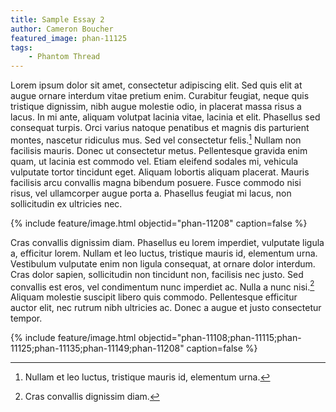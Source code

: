 ```yaml
---
title: Sample Essay 2
author: Cameron Boucher
featured_image: phan-11125
tags:
    - Phantom Thread
---
```


Lorem ipsum dolor sit amet, consectetur adipiscing elit. Sed quis elit at augue ornare interdum vitae pretium enim. Curabitur feugiat, neque quis tristique dignissim, nibh augue molestie odio, in placerat massa risus a lacus. In mi ante, aliquam volutpat lacinia vitae, lacinia et elit. Phasellus sed consequat turpis. Orci varius natoque penatibus et magnis dis parturient montes, nascetur ridiculus mus. Sed vel consectetur felis.[^1] Nullam non facilisis mauris. Donec ut consectetur metus. Pellentesque gravida enim quam, ut lacinia est commodo vel. Etiam eleifend sodales mi, vehicula vulputate tortor tincidunt eget. Aliquam lobortis aliquam placerat. Mauris facilisis arcu convallis magna bibendum posuere. Fusce commodo nisi risus, vel ullamcorper augue porta a. Phasellus feugiat mi lacus, non sollicitudin ex ultricies nec.

{% include feature/image.html objectid="phan-11208" caption=false %}

Cras convallis dignissim diam. Phasellus eu lorem imperdiet, vulputate ligula a, efficitur lorem. Nullam et leo luctus, tristique mauris id, elementum urna. Vestibulum vulputate enim non ligula consequat, at ornare dolor interdum. Cras dolor sapien, sollicitudin non tincidunt non, facilisis nec justo. Sed convallis est eros, vel condimentum nunc imperdiet ac. Nulla a nunc nisi.[^2] Aliquam molestie suscipit libero quis commodo. Pellentesque efficitur auctor elit, nec rutrum nibh ultricies ac. Donec a augue et justo consectetur tempor.

{% include feature/image.html objectid="phan-11108;phan-11115;phan-11125;phan-11135;phan-11149;phan-11208" caption=false %}

[^1]: Nullam et leo luctus, tristique mauris id, elementum urna.
[^2]: Cras convallis dignissim diam.